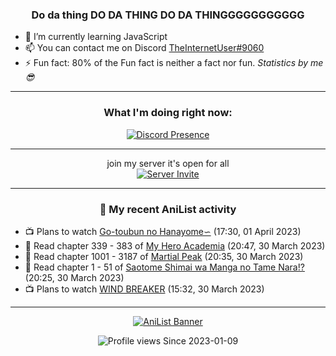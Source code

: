 <div align="center">

### Do da thing DO DA THING DO DA THINGGGGGGGGGGG
</div>

- 🌱 I’m currently learning JavaScript
- 📫 You can contact me on Discord [TheInternetUser#9060](https://discord.com/users/534117072796385300)
- ⚡ Fun fact: 80% of the Fun fact is neither a fact nor fun. _Statistics by me 😎_
<hr>

<div align="center">

### What I'm doing right now:
[![Discord Presence](https://lanyard.cnrad.dev/api/534117072796385300)](https://discord.com/users/534117072796385300)
<hr>

join my server it's open for all <br>
[![Server Invite](https://invidget.switchblade.xyz/bfYgVHxrSs)](https://discord.gg/bfYgVHxrSs)

<hr>
  
### 🌸 My recent AniList activity

</div>

<!-- ANILIST_ACTIVITY:start -->

-   📺 Plans to watch [Go-toubun no Hanayome∽](https://anilist.co/anime/163327) (17:30, 01 April 2023)
-   📖 Read chapter 339 - 383 of [My Hero Academia](https://anilist.co/manga/85486) (20:47, 30 March 2023)
-   📖 Read chapter 1001 - 3187 of [Martial Peak](https://anilist.co/manga/104494) (20:35, 30 March 2023)
-   📖 Read chapter 1 - 51 of [Saotome Shimai wa Manga no Tame Nara!?](https://anilist.co/manga/103621) (20:25, 30 March 2023)
-   📺 Plans to watch [WIND BREAKER](https://anilist.co/anime/163270) (15:32, 30 March 2023)

<!-- ANILIST_ACTIVITY:end -->
<hr>

<div align="center">

[![AniList Banner](https://img.anili.st/User/929966)](https://anilist.co/user/TheInternetUser)

![Profile views](https://gpvc.arturio.dev/TheInternetUse7) Since 2023-01-09

</div>
